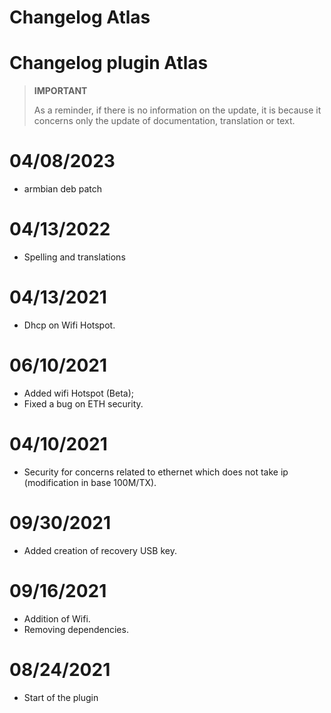 # Changelog Atlas

# Changelog plugin Atlas

>**IMPORTANT**
>
>As a reminder, if there is no information on the update, it is because it concerns only the update of documentation, translation or text.

# 04/08/2023

- armbian deb patch 

# 04/13/2022

- Spelling and translations

# 04/13/2021

- Dhcp on Wifi Hotspot.

# 06/10/2021

- Added wifi Hotspot (Beta);
- Fixed a bug on ETH security.

# 04/10/2021

- Security for concerns related to ethernet which does not take ip (modification in base 100M/TX).

# 09/30/2021

- Added creation of recovery USB key.

# 09/16/2021

- Addition of Wifi.
- Removing dependencies.

# 08/24/2021

- Start of the plugin
